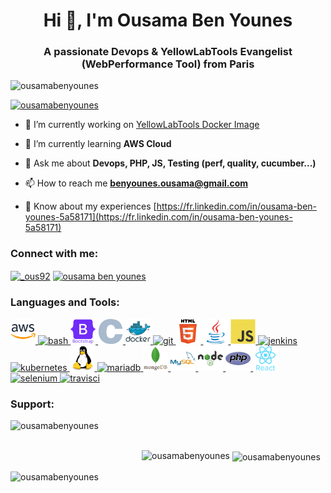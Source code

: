 <h1 align="center">Hi 👋, I'm Ousama Ben Younes</h1>
<h3 align="center">A passionate Devops & YellowLabTools Evangelist (WebPerformance Tool) from Paris</h3>

<p align="left"> <img src="https://komarev.com/ghpvc/?username=ousamabenyounes&label=Profile%20views&color=0e75b6&style=flat" alt="ousamabenyounes" /> </p>

<p align="left"> <a href="https://github.com/ryo-ma/github-profile-trophy"><img src="https://github-profile-trophy.vercel.app/?username=ousamabenyounes" alt="ousamabenyounes" /></a> </p>

- 🔭 I’m currently working on [YellowLabTools Docker Image](https://github.com/ousamabenyounes/docker-yellowlabtools)

- 🌱 I’m currently learning **AWS Cloud**

- 💬 Ask me about **Devops, PHP, JS, Testing (perf, quality, cucumber...)**

- 📫 How to reach me **benyounes.ousama@gmail.com**

- 📄 Know about my experiences [https://fr.linkedin.com/in/ousama-ben-younes-5a58171](https://fr.linkedin.com/in/ousama-ben-younes-5a58171)

<h3 align="left">Connect with me:</h3>
<p align="left">
<a href="https://twitter.com/_ous92" target="blank"><img align="center" src="https://cdn.jsdelivr.net/npm/simple-icons@3.0.1/icons/twitter.svg" alt="_ous92" height="30" width="40" /></a>
<a href="https://linkedin.com/in/ousama ben younes" target="blank"><img align="center" src="https://cdn.jsdelivr.net/npm/simple-icons@3.0.1/icons/linkedin.svg" alt="ousama ben younes" height="30" width="40" /></a>
</p>

<h3 align="left">Languages and Tools:</h3>
<p align="left"> <a href="https://aws.amazon.com" target="_blank"> <img src="https://raw.githubusercontent.com/devicons/devicon/master/icons/amazonwebservices/amazonwebservices-original-wordmark.svg" alt="aws" width="40" height="40"/> </a> <a href="https://www.gnu.org/software/bash/" target="_blank"> <img src="https://www.vectorlogo.zone/logos/gnu_bash/gnu_bash-icon.svg" alt="bash" width="40" height="40"/> </a> <a href="https://getbootstrap.com" target="_blank"> <img src="https://raw.githubusercontent.com/devicons/devicon/master/icons/bootstrap/bootstrap-plain-wordmark.svg" alt="bootstrap" width="40" height="40"/> </a> <a href="https://www.cprogramming.com/" target="_blank"> <img src="https://raw.githubusercontent.com/devicons/devicon/master/icons/c/c-original.svg" alt="c" width="40" height="40"/> </a> <a href="https://www.docker.com/" target="_blank"> <img src="https://raw.githubusercontent.com/devicons/devicon/master/icons/docker/docker-original-wordmark.svg" alt="docker" width="40" height="40"/> </a> <a href="https://git-scm.com/" target="_blank"> <img src="https://www.vectorlogo.zone/logos/git-scm/git-scm-icon.svg" alt="git" width="40" height="40"/> </a> <a href="https://www.w3.org/html/" target="_blank"> <img src="https://raw.githubusercontent.com/devicons/devicon/master/icons/html5/html5-original-wordmark.svg" alt="html5" width="40" height="40"/> </a> <a href="https://www.java.com" target="_blank"> <img src="https://raw.githubusercontent.com/devicons/devicon/master/icons/java/java-original.svg" alt="java" width="40" height="40"/> </a> <a href="https://developer.mozilla.org/en-US/docs/Web/JavaScript" target="_blank"> <img src="https://raw.githubusercontent.com/devicons/devicon/master/icons/javascript/javascript-original.svg" alt="javascript" width="40" height="40"/> </a> <a href="https://www.jenkins.io" target="_blank"> <img src="https://www.vectorlogo.zone/logos/jenkins/jenkins-icon.svg" alt="jenkins" width="40" height="40"/> </a> <a href="https://kubernetes.io" target="_blank"> <img src="https://www.vectorlogo.zone/logos/kubernetes/kubernetes-icon.svg" alt="kubernetes" width="40" height="40"/> </a> <a href="https://www.linux.org/" target="_blank"> <img src="https://raw.githubusercontent.com/devicons/devicon/master/icons/linux/linux-original.svg" alt="linux" width="40" height="40"/> </a> <a href="https://mariadb.org/" target="_blank"> <img src="https://www.vectorlogo.zone/logos/mariadb/mariadb-icon.svg" alt="mariadb" width="40" height="40"/> </a> <a href="https://www.mongodb.com/" target="_blank"> <img src="https://raw.githubusercontent.com/devicons/devicon/master/icons/mongodb/mongodb-original-wordmark.svg" alt="mongodb" width="40" height="40"/> </a> <a href="https://www.mysql.com/" target="_blank"> <img src="https://raw.githubusercontent.com/devicons/devicon/master/icons/mysql/mysql-original-wordmark.svg" alt="mysql" width="40" height="40"/> </a> <a href="https://nodejs.org" target="_blank"> <img src="https://raw.githubusercontent.com/devicons/devicon/master/icons/nodejs/nodejs-original-wordmark.svg" alt="nodejs" width="40" height="40"/> </a> <a href="https://www.php.net" target="_blank"> <img src="https://raw.githubusercontent.com/devicons/devicon/master/icons/php/php-original.svg" alt="php" width="40" height="40"/> </a> <a href="https://reactjs.org/" target="_blank"> <img src="https://raw.githubusercontent.com/devicons/devicon/master/icons/react/react-original-wordmark.svg" alt="react" width="40" height="40"/> </a> <a href="https://www.selenium.dev" target="_blank"> <img src="https://raw.githubusercontent.com/detain/svg-logos/780f25886640cef088af994181646db2f6b1a3f8/svg/selenium-logo.svg" alt="selenium" width="40" height="40"/> </a> <a href="https://travis-ci.org" target="_blank"> <img src="https://www.vectorlogo.zone/logos/travis-ci/travis-ci-icon.svg" alt="travisci" width="40" height="40"/> </a> </p>

<h3 align="left">Support:</h3>
<p><a href="https://www.buymeacoffee.com/ousamabenyounes"> <img align="left" src="https://cdn.buymeacoffee.com/buttons/v2/default-yellow.png" height="50" width="210" alt="ousamabenyounes" /></a></p><br><br>

<p><img align="left" src="https://github-readme-stats.vercel.app/api/top-langs?username=ousamabenyounes&show_icons=true&locale=en&layout=compact" alt="ousamabenyounes" /></p>

<p>&nbsp;<img align="center" src="https://github-readme-stats.vercel.app/api?username=ousamabenyounes&show_icons=true&locale=en" alt="ousamabenyounes" /></p>

<p><img align="center" src="https://github-readme-streak-stats.herokuapp.com/?user=ousamabenyounes&" alt="ousamabenyounes" /></p>
